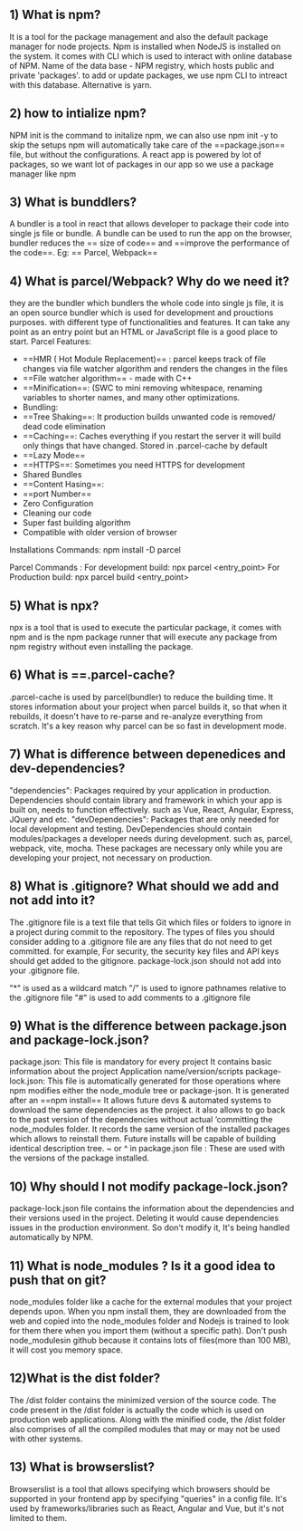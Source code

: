 ## 1) What is npm?

It is a tool for the package management and also the default package manager for node projects. Npm is installed when NodeJS is installed on the system. it comes with CLI which is used to interact with online database of NPM. Name of the data base - NPM registry, which hosts public and private 'packages'. to add or update packages, we use npm CLI to intreact with this database. Alternative is yarn.

## 2) how to intialize npm?

NPM init is the command to initalize npm, we can also use npm init -y to skip the setups npm will automatically take care of the  ==package.json== file, but without the configurations.
A react app is powered by lot of packages, so we want lot of packages in our app so we use a package manager like npm

## 3) What is bunddlers?

A bundler is a tool in react that allows developer to package their code into single js file or bundle. A bundle can be used to run the app on the browser, bundler reduces the == size of code== and ==improve the performance of the code==. Eg: == Parcel, Webpack==

## 4) What is parcel/Webpack? Why do we need it?

they are the bundler which bundlers the whole code into single js file, it is an open source bundler which is used for development and prouctions purposes. with different type of functionalities and features. It can take any point as an entry point but an HTML or JavaScript file is a good place to start.
Parcel Features:
* ==HMR ( Hot Module Replacement)== : parcel keeps track of file changes via file watcher algorithm and renders the changes in the files
* ==File watcher algorithm== - made with C++
* ==Minification==: (SWC to mini removing whitespace, renaming variables to shorter names, and many other optimizations.
* Bundling:
* ==Tree Shaking==: It production builds unwanted code is removed/ dead code elimination
* ==Caching==: Caches everything if you restart the server it will build only things that have changed. Stored in .parcel-cache by default
* ==Lazy Mode==
* ==HTTPS==: Sometimes you need HTTPS for development
* Shared Bundles
* ==Content Hasing==: 
* ==port Number==
* Zero Configuration
* Cleaning our code
* Super fast building algorithm
* Compatible with older version of browser

Installations Commands:
npm install -D parcel

Parcel Commands :
For development build: npx parcel <entry_point>
For Production build: npx parcel build <entry_point> 
      

## 5) What is npx?

npx is a tool that is used to execute the particular package, it comes with npm and is the npm package runner that will execute any package from npm registry without even installing the package.

## 6) What is ==.parcel-cache?
.parcel-cache is used by parcel(bundler) to reduce the building time. It stores information about your project when parcel builds it, so that when it rebuilds, it doesn't have to re-parse and re-analyze everything from scratch. It's a key reason why parcel can be so fast in development mode.

## 7) What is difference between depenedices and dev-dependencies?

"dependencies": Packages required by your application in production. Dependencies should contain library and framework in which your app is built on, needs to function effectively. such as Vue, React, Angular, Express, JQuery and etc.
"devDependencies": Packages that are only needed for local development and testing. DevDependencies should contain modules/packages a developer needs during development. such as, parcel, webpack, vite, mocha. These packages are necessary only while you are developing your project, not necessary on production.

## 8) What is .gitignore? What should we add and not add into it?
The .gitignore file is a text file that tells Git which files or folders to ignore in a project during commit to the repository. The types of files you should consider adding to a .gitignore file are any files that do not need to get committed. for example, For security, the security key files and API keys should get added to the gitignore. package-lock.json should not add into your .gitignore file.

"*" is used as a wildcard match
"/" is used to ignore pathnames relative to the .gitignore file
"#"  is used to add comments to a .gitignore file

## 9) What is the difference between package.json and package-lock.json?

package.json:
This file is mandatory for every project
It contains basic information about the project
Application name/version/scripts
package-lock.json:
This file is automatically generated for those operations where npm modifies either the node_module tree or package-json.
It is generated after an ==npm install==
It allows future devs & automated systems to download the same dependencies as the project.
it also allows to go back to the past version of the dependencies without actual ‘committing the node_modules folder.
It records the same version of the installed packages which allows to reinstall them. Future installs will be capable of building identical description tree.
~ or ^ in package.json file : These are used with the versions of the package installed.

## 10) Why should I not modify package-lock.json?
package-lock.json file contains the information about the dependencies and their versions used in the project. Deleting it would cause dependencies issues in the production environment. So don't modify it, It's being handled automatically by NPM.

## 11) What is node_modules ? Is it a good idea to push that on git?
node_modules folder like a cache for the external modules that your project depends upon. When you npm install them, they are downloaded from the web and copied into the node_modules folder and Nodejs is trained to look for them there when you import them (without a specific path). Don't push node_modulesin github because it contains lots of files(more than 100 MB), it will cost you memory space.

## 12)What is the dist folder?

The /dist folder contains the minimized version of the source code. The code present in the /dist folder is actually the code which is used on production web applications. Along with the minified code, the /dist folder also comprises of all the compiled modules that may or may not be used with other systems.

## 13) What is browserslist?
Browserslist is a tool that allows specifying which browsers should be supported in your frontend app by specifying "queries" in a config file. It's used by frameworks/libraries such as React, Angular and Vue, but it's not limited to them.